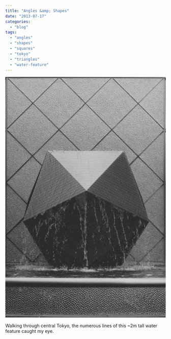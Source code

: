 ```yaml
---
title: "Angles &amp; Shapes"
date: "2013-07-17"
categories: 
  - "blog"
tags: 
  - "angles"
  - "shapes"
  - "squares"
  - "tokyo"
  - "triangles"
  - "water-feature"
---
```


![20130705-DSC05890.jpg](/assets/images/f0a4d-20130705-dsc05890.jpg)

Walking through central Tokyo, the numerous lines of this ~2m tall water feature caught my eye.
